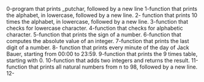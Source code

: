 0-program that prints _putchar, followed by a new line
1-function that prints the alphabet, in lowercase, followed by a new line.
2- function that prints 10 times the alphabet, in lowercase, followed by a new line.
3-function that checks for lowercase character.
4-function that checks for alphabetic character.
5-function that prints the sign of a number.
6-function that computes the absolute value of an integer.
7-function that prints the last digit of a number.
8- function that prints every minute of the day of Jack Bauer, starting from 00:00 to 23:59.
9-function that prints the 9 times table, starting with 0.
10-function that adds two integers and returns the result.
11-function that prints all natural numbers from n to 98, followed by a new line.
12-
